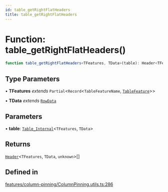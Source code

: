 ```yaml
---
id: table_getRightFlatHeaders
title: table_getRightFlatHeaders
---
```


# Function: table\_getRightFlatHeaders()

```ts
function table_getRightFlatHeaders<TFeatures, TData>(table): Header<TFeatures, TData, unknown>[]
```

## Type Parameters

• **TFeatures** *extends* `Partial`\<`Record`\<`TableFeatureName`, [`TableFeature`](../interfaces/tablefeature.md)\>\>

• **TData** *extends* [`RowData`](../type-aliases/rowdata.md)

## Parameters

• **table**: [`Table_Internal`](../type-aliases/table_internal.md)\<`TFeatures`, `TData`\>

## Returns

[`Header`](../type-aliases/header.md)\<`TFeatures`, `TData`, `unknown`\>[]

## Defined in

[features/column-pinning/ColumnPinning.utils.ts:286](https://github.com/TanStack/table/blob/main/packages/table-core/src/features/column-pinning/ColumnPinning.utils.ts#L286)
